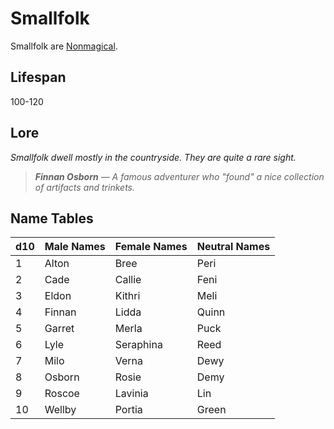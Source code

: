 # Smallfolk

Smallfolk are [Nonmagical](../../Player%20Characters/Ancenstries/Mechanical/Nonmagical.md).

## Lifespan

100-120

## Lore

*Smallfolk dwell mostly in the countryside. They are quite a rare sight.*

> ***Finnan Osborn*** — *A famous adventurer who "found" a nice collection of artifacts and trinkets.*

## Name Tables

| d10 | Male Names | Female Names | Neutral Names |
| :-- | :--------- | :----------- | :------------ |
| 1   | Alton      | Bree         | Peri          |
| 2   | Cade       | Callie       | Feni          |
| 3   | Eldon      | Kithri       | Meli          |
| 4   | Finnan     | Lidda        | Quinn         |
| 5   | Garret     | Merla        | Puck          |
| 6   | Lyle       | Seraphina    | Reed          |
| 7   | Milo       | Verna        | Dewy          |
| 8   | Osborn     | Rosie        | Demy          |
| 9   | Roscoe     | Lavinia      | Lin           |
| 10  | Wellby     | Portia       | Green         |
